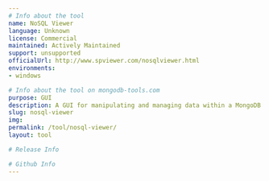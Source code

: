 ```yaml
---
# Info about the tool
name: NoSQL Viewer
language: Unknown
license: Commercial
maintained: Actively Maintained
support: unsupported
officialUrl: http://www.spviewer.com/nosqlviewer.html
environments:
- windows

# Info about the tool on mongodb-tools.com
purpose: GUI
description: A GUI for manipulating and managing data within a MongoDB cluster.
slug: nosql-viewer
img: 
permalink: /tool/nosql-viewer/
layout: tool

# Release Info

# Github Info
---
```


